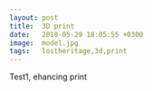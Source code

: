 ```yaml
---
layout: post
title:  3D print
date:   2018-05-29 18:05:55 +0300
image:  model.jpg
tags:   lostheritage,3d,print
---
```


Test1, ehancing print